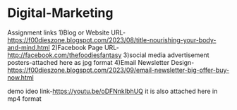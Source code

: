 # Digital-Marketing
Assignment links 1)Blog or Website URL-https://f00dieszone.blogspot.com/2023/08/title-nourishing-your-body-and-mind.html 2)Facebook Page URL-http://facebook.com/thefoodiesfantasy 3)social media advertisement posters-attached here as jpg format 4)Email Newsletter Design-https://f00dieszone.blogspot.com/2023/09/email-newsletter-big-offer-buy-now.html

demo ideo link-https://youtu.be/oDFNnkIbhUQ it is also attached here in mp4 format
